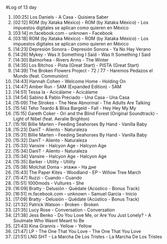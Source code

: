 #Log of 13 day

1. [00:25] Los Daniels - A Casa - Quisiera Saber
1. [02:12] ROM (by Xataka México) - ROM (by Xataka México) - Los impuestos digitales se aplican como quieren en México
1. [03:14] m.facebook.com - unknown - Facebook
1. [03:18] ROM (by Xataka México) - ROM (by Xataka México) - Los impuestos digitales se aplican como quieren en México
1. [14:23] Depresión Sonora - Depresión Sonora - Ya No Hay Verano
1. [14:26] Mykey - Was It Something I Said - Was It Something I Said
1. [14:30] Balmorhea - Rivers Arms - The Winter
1. [14:35] Los Bitchos - Pista (Great Start) - PISTA (Great Start)
1. [14:39] The Broken Flowers Project - 72 / 77 - Haremos Pedazos el Mundo (feat. Communión)
1. [14:43] Hannah Cohen - Welcome Home - Holding On
1. [14:47] Amber Run - 5AM (Expanded Edition) - 5AM
1. [14:51] Tessa Ia - Acicálame - Acicálame
1. [14:54] Sabino & Pablo Preciado - Una Casa - Una Casa
1. [15:09] The Strokes - The New Abnormal - The Adults Are Talking
1. [15:14] Teho Teardo & Blixa Bargeld - Fall - Hey Hey My My
1. [15:15] Gareth Coker - Ori and the Blind Forest (Original Soundtrack) - Light of Nibel (feat. Aeralie Brighton)
1. [15:19] Billie Marten - Feeding Seahorses By Hand - Vanilla Baby
1. [15:23] DaniT - Aliento - Naturaleza
1. [15:31] Billie Marten - Feeding Seahorses By Hand - Vanilla Baby
1. [15:32] DaniT - Aliento - Naturaleza
1. [15:33] Vansire - Halcyon Age - Halcyon Age
1. [15:34] DaniT - Aliento - Naturaleza
1. [15:34] Vansire - Halcyon Age - Halcyon Age
1. [15:35] Barker - Utility - Utility
1. [15:38] Molchat Doma - этажи - На дне
1. [15:43] The Paper Kites - Woodland - EP - Willow Tree March
1. [15:47] Ruzzi - Cuando - Cuando
1. [15:51] 1000mods - Vultures - She
1. [16:09] Bratty - Delusión - Quédate (Acústico - Bonus Track)
1. [16:51] m.facebook.com - unknown - Samuel García - Inicio
1. [17:09] Bratty - Delusión - Quédate (Acústico - Bonus Track)
1. [21:32] Patrick Watson - Broken - Broken
1. [21:35] Lucy Rose - Conversation - Conversation
1. [21:38] Jess Benko - Do You Love Me, or Are You Just Lonely? - A Soulmate Who Wasnt Meant to Be
1. [21:43] Kina Grannis - Yellow - Yellow
1. [21:47] LP - The One That You Love - The One That You Love
1. [21:51] LNG SHT - La Marcha De Los Tristes - La Marcha De Los Tristes
